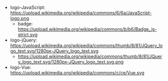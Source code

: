 * logo-JavaScript: https://upload.wikimedia.org/wikipedia/commons/6/6a/JavaScript-logo.png
  * badge: https://upload.wikimedia.org/wikipedia/commons/b/b6/Badge_js-strict.svg
* logo-jQuery: https://upload.wikimedia.org/wikipedia/commons/thumb/8/81/JQuery_logo_text.svg/1280px-JQuery_logo_text.svg
  * https://upload.wikimedia.org/wikipedia/commons/thumb/8/81/JQuery_logo_text.svg/1280px-JQuery_logo_text.svg.png
* logo-Vue: https://upload.wikimedia.org/wikipedia/commons/c/ce/Vue.svg
